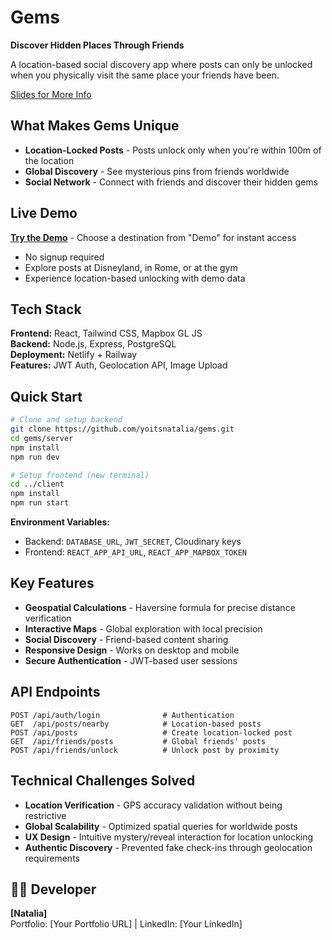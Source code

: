 # Gems

**Discover Hidden Places Through Friends**

A location-based social discovery app where posts can only be unlocked when you physically visit the same place your friends have been.

<a href="https://gems16.netlify.app" target="_blank">
  Slides for More Info
</a>

## What Makes Gems Unique

- **Location-Locked Posts** - Posts unlock only when you're within 100m of the location
- **Global Discovery** - See mysterious pins from friends worldwide 
- **Social Network** - Connect with friends and discover their hidden gems

## Live Demo

**[Try the Demo](https://gems16.netlify.app)** - Choose a destination from "Demo" for instant access

- No signup required
- Explore posts at Disneyland, in Rome, or at the gym
- Experience location-based unlocking with demo data

## Tech Stack

**Frontend:** React, Tailwind CSS, Mapbox GL JS  
**Backend:** Node.js, Express, PostgreSQL  
**Deployment:** Netlify + Railway  
**Features:** JWT Auth, Geolocation API, Image Upload

## Quick Start

```bash
# Clone and setup backend
git clone https://github.com/yoitsnatalia/gems.git
cd gems/server
npm install
npm run dev

# Setup frontend (new terminal)
cd ../client  
npm install
npm run start
```

**Environment Variables:**
- Backend: `DATABASE_URL`, `JWT_SECRET`, Cloudinary keys
- Frontend: `REACT_APP_API_URL`, `REACT_APP_MAPBOX_TOKEN`

## Key Features

- **Geospatial Calculations** - Haversine formula for precise distance verification
- **Interactive Maps** - Global exploration with local precision
- **Social Discovery** - Friend-based content sharing
- **Responsive Design** - Works on desktop and mobile
- **Secure Authentication** - JWT-based user sessions

## API Endpoints

```
POST /api/auth/login              # Authentication
GET  /api/posts/nearby            # Location-based posts  
POST /api/posts                   # Create location-locked post
GET  /api/friends/posts           # Global friends' posts
POST /api/friends/unlock          # Unlock post by proximity
```

## Technical Challenges Solved

- **Location Verification** - GPS accuracy validation without being restrictive
- **Global Scalability** - Optimized spatial queries for worldwide posts  
- **UX Design** - Intuitive mystery/reveal interaction for location unlocking
- **Authentic Discovery** - Prevented fake check-ins through geolocation requirements

## 👨‍💻 Developer

**[Natalia]**  
Portfolio: [Your Portfolio URL] | LinkedIn: [Your LinkedIn]
